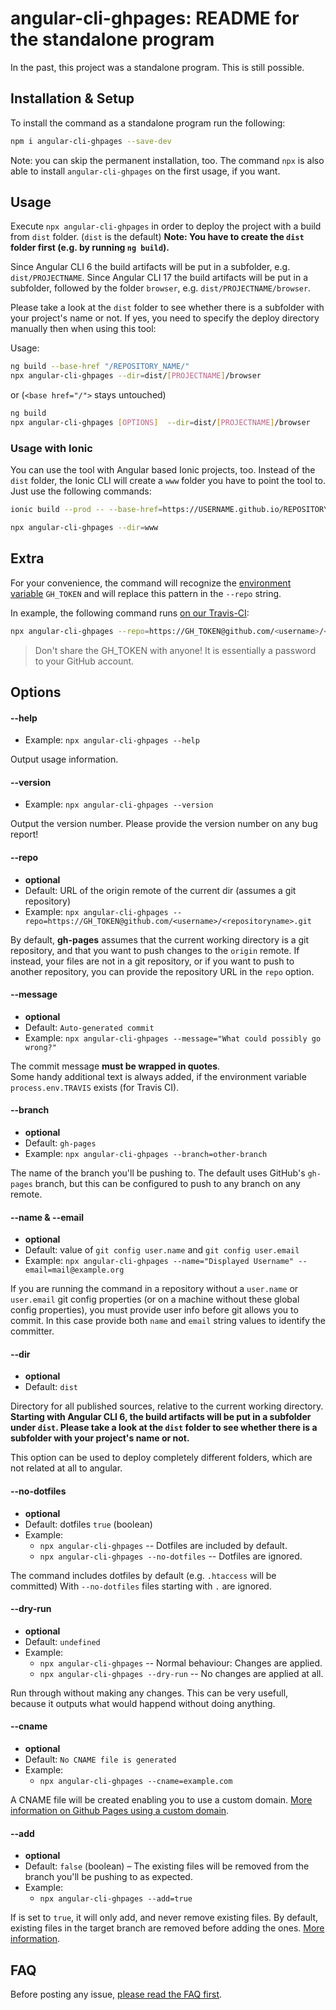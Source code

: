 # angular-cli-ghpages: README for the standalone program

In the past, this project was a standalone program.
This is still possible.

## Installation & Setup

To install the command as a standalone program run the following:

```bash
npm i angular-cli-ghpages --save-dev
```

Note: you can skip the permanent installation, too.
The command `npx` is also able to install `angular-cli-ghpages` on the first usage, if you want.

## Usage

Execute `npx angular-cli-ghpages` in order to deploy the project with a build from `dist` folder. (`dist` is the default)
**Note: You have to create the `dist` folder first (e.g. by running `ng build`).**

Since Angular CLI 6 the build artifacts will be put in a subfolder, e.g. `dist/PROJECTNAME`.
Since Angular CLI 17 the build artifacts will be put in a subfolder, followed by the folder `browser`, e.g. `dist/PROJECTNAME/browser`.

Please take a look at the `dist` folder to see whether there is a subfolder with your project's name or not.
If yes, you need to specify the deploy directory manually then when using this tool:

Usage:

```bash
ng build --base-href "/REPOSITORY_NAME/"
npx angular-cli-ghpages --dir=dist/[PROJECTNAME]/browser
```

or (`<base href="/">` stays untouched)

```bash
ng build
npx angular-cli-ghpages [OPTIONS]  --dir=dist/[PROJECTNAME]/browser
```

### Usage with Ionic

You can use the tool with Angular based Ionic projects, too. Instead of the ` dist` folder, the Ionic CLI will create a `www` folder you have to point the tool to. Just use the following commands:

```bash
ionic build --prod -- --base-href=https://USERNAME.github.io/REPOSITORY_NAME/`
```

```bash
npx angular-cli-ghpages --dir=www
```

## Extra

For your convenience, the command will recognize the [environment variable](https://docs.travis-ci.com/user/environment-variables/#Defining-Variables-in-Repository-Settings) `GH_TOKEN` and will replace this pattern in the `--repo` string.

In example, the following command runs [on our Travis-CI](https://travis-ci.org/angular-buch/book-monkey2):

```bash
npx angular-cli-ghpages --repo=https://GH_TOKEN@github.com/<username>/<repositoryname>.git --name="Displayed Username" --email=mail@example.org
```

> Don't share the GH_TOKEN with anyone! It is essentially a password to your GitHub account.

## Options

#### --help <a name="help"></a>

- Example: `npx angular-cli-ghpages --help`

Output usage information.

#### --version <a name="version"></a>

- Example: `npx angular-cli-ghpages --version`

Output the version number. Please provide the version number on any bug report!

#### --repo <a name="repo"></a>

- **optional**
- Default: URL of the origin remote of the current dir (assumes a git repository)
- Example: `npx angular-cli-ghpages --repo=https://GH_TOKEN@github.com/<username>/<repositoryname>.git`

By default, **gh-pages** assumes that the current working directory is a git repository,
and that you want to push changes to the `origin` remote.
If instead, your files are not in a git repository, or if you want to push to another repository,
you can provide the repository URL in the `repo` option.

#### --message <a name="message"></a>

- **optional**
- Default: `Auto-generated commit`
- Example: `npx angular-cli-ghpages --message="What could possibly go wrong?"`

The commit message **must be wrapped in quotes**.  
Some handy additional text is always added,
if the environment variable `process.env.TRAVIS` exists (for Travis CI).

#### --branch <a name="branch"></a>

- **optional**
- Default: `gh-pages`
- Example: `npx angular-cli-ghpages --branch=other-branch`

The name of the branch you'll be pushing to.
The default uses GitHub's `gh-pages` branch,
but this can be configured to push to any branch on any remote.

#### --name & --email <a name="name"></a>

- **optional**
- Default: value of `git config user.name` and `git config user.email`
- Example: `npx angular-cli-ghpages --name="Displayed Username" --email=mail@example.org`

If you are running the command in a repository without a `user.name` or `user.email` git config properties
(or on a machine without these global config properties),
you must provide user info before git allows you to commit.
In this case provide both `name` and `email` string values to identify the committer.

#### --dir <a name="dir"></a>

- **optional**
- Default: `dist`

Directory for all published sources, relative to the current working directory.  
**Starting with Angular CLI 6, the build artifacts will be put in a subfolder under `dist`.
Please take a look at the `dist` folder to see whether there is a subfolder with your project's name or not.**

This option can be used to deploy completely different folders,
which are not related at all to angular.

#### --no-dotfiles <a name="no-dotfiles"></a>

- **optional**
- Default: dotfiles `true` (boolean)
- Example:
  - `npx angular-cli-ghpages` -- Dotfiles are included by default.
  - `npx angular-cli-ghpages --no-dotfiles` -- Dotfiles are ignored.

The command includes dotfiles by default (e.g. `.htaccess` will be committed)
With `--no-dotfiles` files starting with `.` are ignored.

#### --dry-run <a name="dry-run"></a>

- **optional**
- Default: `undefined`
- Example:
  - `npx angular-cli-ghpages` -- Normal behaviour: Changes are applied.
  - `npx angular-cli-ghpages --dry-run` -- No changes are applied at all.

Run through without making any changes. This can be very usefull, because it outputs what would happend without doing anything.

#### --cname <a name="cname"></a>

- **optional**
- Default: `No CNAME file is generated`
- Example:
  - `npx angular-cli-ghpages --cname=example.com`

A CNAME file will be created enabling you to use a custom domain. [More information on Github Pages using a custom domain](https://help.github.com/articles/using-a-custom-domain-with-github-pages/).

#### --add <a name="add"></a>

- **optional**
- Default: `false` (boolean) – The existing files will be removed from the branch you'll be pushing to as expected.
- Example:
  - `npx angular-cli-ghpages --add=true`

If is set to `true`, it will only add, and never remove existing files.
By default, existing files in the target branch are removed before adding the ones.
[More information](https://www.npmjs.com/package/gh-pages#optionsadd).

## FAQ

Before posting any issue, [please read the FAQ first](https://github.com/angular-schule/angular-cli-ghpages/wiki/FAQ).
